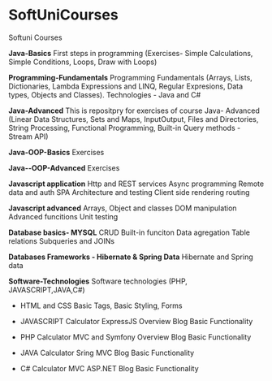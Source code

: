 # SoftUniCourses
Softuni Courses

**Java-Basics**
First steps in programming (Exercises- Simple Calculations, Simple Conditions, Loops, Draw with Loops)

**Programming-Fundamentals**
Programming Fundamentals (Arrays, Lists, Dictionaries, Lambda Expressions and LINQ, Regular Expresions, Data types, Objects and Classes). Technologies - Java and C#

**Java-Advanced**
This is repositpry for exercises of course Java- Advanced
(Linear Data Structures, Sets and Maps, InputOutput, Files and Directories, String Processing, Functional Programming, Built-in Query methods - Stream API)

**Java-OOP-Basics**
Exercises

**Java--OOP-Advanced**
Exercises

**Javascript application**
Http and REST services
Async programming
Remote data and auth
SPA
Architecture and testing
Client side rendering
routing  

**Javascript advanced**
Arrays, Object and classes
DOM manipulation
Advanced funcitions
Unit testing

**Database basics- MYSQL**
CRUD
Built-in funciton
Data agregation
Table relations
Subqueries and JOINs

**Databases Frameworks - Hibernate & Spring Data**
Hibernate and Spring data

**Software-Technologies**
Software technologies (PHP, JAVASCRIPT,JAVA,C#)

- HTML and CSS
Basic Tags, Basic Styling, Forms

- JAVASCRIPT
Calculator
ExpressJS Overview
Blog Basic Functionality

- PHP
Calculator
MVC and Symfony Overview
Blog Basic Functionality

- JAVA
Calculator
Sring MVC
Blog Basic Functionality

- C#
Calculator
MVC ASP.NET
Blog Basic Functionality







